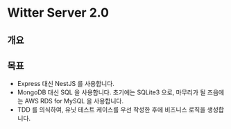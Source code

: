 # Witter Server 2.0

## 개요

## 목표

- Express 대신 NestJS 를 사용합니다.
- MongoDB 대신 SQL 을 사용합니다. 초기에는 SQLite3 으로, 마무리가 될 즈음에는 AWS RDS for MySQL 을 사용합니다.
- TDD 를 의식하여, 유닛 테스트 케이스를 우선 작성한 후에 비즈니스 로직을 생성합니다.

